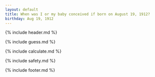 ```yaml
---
layout: default
title: When was I or my baby conceived if born on August 19, 1912?
birthday: Aug 19, 1912
---
```


{% include header.md %}

{% include guess.md %}

{% include calculate.md %}

{% include safety.md %}

{% include footer.md %}



